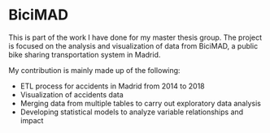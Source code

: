 # BiciMAD
This is part of the work I have done for my master thesis group. The project is focused on the analysis and visualization 
of data from BiciMAD, a public bike sharing transportation system in Madrid.

My contribution is mainly made up of the following:

- ETL process for accidents in Madrid from 2014 to 2018
- Visualization of accidents data
- Merging data from multiple tables to carry out exploratory data analysis
- Developing statistical models to analyze variable relationships and impact

